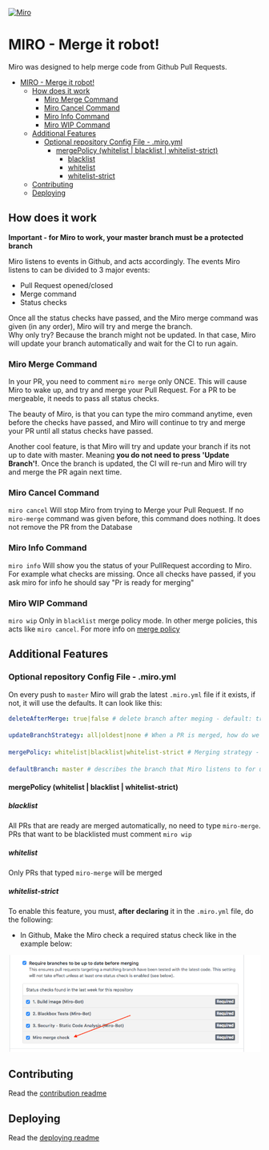  [![Miro](https://img.shields.io/badge/Merge--Bot-Miro-green.svg)](https://github.com/Soluto/Miro)   


# MIRO - Merge it robot!
Miro was designed to help merge code from Github Pull Requests.

<!-- TOC -->

- [MIRO - Merge it robot!](#miro---merge-it-robot)
    - [How does it work](#how-does-it-work)
        - [Miro Merge Command](#miro-merge-command)
        - [Miro Cancel Command](#miro-cancel-command)
        - [Miro Info Command](#miro-info-command)
        - [Miro WIP Command](#miro-wip-command)
    - [Additional Features](#additional-features)
        - [Optional repository Config File - .miro.yml](#optional-repository-config-file---miroyml)
            - [mergePolicy (whitelist | blacklist | whitelist-strict)](#mergepolicy-whitelist--blacklist--whitelist-strict)
                - [blacklist](#blacklist)
                - [whitelist](#whitelist)
                - [whitelist-strict](#whitelist-strict)
    - [Contributing](#contributing)
    - [Deploying](#deploying)

<!-- /TOC -->


## How does it work
**Important - for Miro to work, your master branch must be a protected branch**

Miro listens to events in Github, and acts accordingly.
The events Miro listens to can be divided to 3 major events:
- Pull Request opened/closed
- Merge command
- Status checks

Once all the status checks have passed, and the Miro merge command was given (in any order), Miro will try and merge the branch.     
Why only try? Because the branch might not be updated. In that case, Miro will update your branch automatically and wait for the CI to run again.    

### Miro Merge Command
In your PR, you need to comment `miro merge` only ONCE.
This will cause Miro to wake up, and try and merge your Pull Request.
For a PR to be mergeable, it needs to pass all status checks.

The beauty of Miro, is that you can type the miro command anytime, even before the checks have passed, and Miro will continue to try 
and merge your PR until all status checks have passed.

Another cool feature, is that Miro will try and update your branch if its not up to date with master.
Meaning **you do not need to press 'Update Branch'!**. 
Once the branch is updated, the CI will re-run and Miro will try and merge the PR again next time.

### Miro Cancel Command
`miro cancel` Will stop Miro from trying to Merge your Pull Request. If no `miro-merge` command was given before, this command does nothing. It does not remove the PR from the Database

### Miro Info Command
`miro info` Will show you the status of your PullRequest according to Miro. For example what checks are missing.
Once all checks have passed, if you ask miro for info he should say "Pr is ready for merging"

### Miro WIP Command
`miro wip` Only in `blacklist` merge policy mode. In other merge policies, this acts like `miro cancel`. For more info on [merge policy](#mergepolicy-whitelist--blacklist--whitelist-strict)

## Additional Features

### Optional repository Config File - .miro.yml
On every push to `master` Miro will grab the latest `.miro.yml` file if it exists, if not, it will use the defaults.
It can look like this:

```yml
deleteAfterMerge: true|false # delete branch after meging - default: true

updateBranchStrategy: all|oldest|none # When a PR is merged, how do we update the next - default: oldest

mergePolicy: whitelist|blacklist|whitelist-strict # Merging strategy - default: whitelist

defaultBranch: master # describes the branch that Miro listens to for updating, merging and all operations - default: master
```

#### mergePolicy (whitelist | blacklist | whitelist-strict)
 
##### blacklist
All PRs that are ready are merged automatically, no need to type `miro-merge`. PRs that want to be blacklisted must comment `miro wip`

##### whitelist
Only PRs that typed `miro-merge` will be merged

##### whitelist-strict
 To enable this feature, you must, **after declaring** it in the `.miro.yml` file, do the following:
 -  In Github, Make the Miro check a required status check like in the example below:
 
![miro merge check](./docs/only_miro_can_merge_img.png)

## Contributing
Read the [contribution readme](./docs/CONTRIBUTING.md)

## Deploying
Read the [deploying readme](./docs/DEPLOYING.md)
